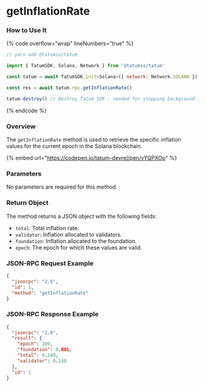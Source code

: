 # getInflationRate

### How to Use It

{% code overflow="wrap" lineNumbers="true" %}
```javascript
// yarn add @tatumio/tatum

import { TatumSDK, Solana, Network } from '@tatumio/tatum'

const tatum = await TatumSDK.init<Solana>({ network: Network.SOLANA })

const res = await tatum.rpc.getInflationRate()

tatum.destroy() // Destroy Tatum SDK - needed for stopping background jobs
```
{% endcode %}

### Overview

The `getInflationRate` method is used to retrieve the specific inflation values for the current epoch in the Solana blockchain.

{% embed url="https://codepen.io/tatum-devrel/pen/vYQPXOp" %}

### Parameters

No parameters are required for this method.

### Return Object

The method returns a JSON object with the following fields:

* `total`: Total inflation rate.
* `validator`: Inflation allocated to validators.
* `foundation`: Inflation allocated to the foundation.
* `epoch`: The epoch for which these values are valid.

### JSON-RPC Request Example

```json
{
  "jsonrpc": "2.0",
  "id": 1,
  "method": "getInflationRate"
}
```

### JSON-RPC Response Example

```json
{
  "jsonrpc": "2.0",
  "result": {
    "epoch": 100,
    "foundation": 0.001,
    "total": 0.149,
    "validator": 0.148
  },
  "id": 1
}
```
